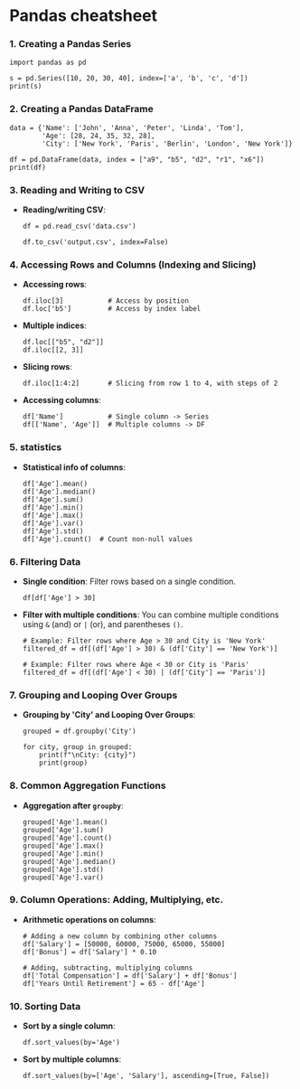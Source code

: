 # Pandas cheatsheet

### 1. Creating a Pandas Series

    import pandas as pd

    s = pd.Series([10, 20, 30, 40], index=['a', 'b', 'c', 'd'])
    print(s)

### 2. Creating a Pandas DataFrame

    data = {'Name': ['John', 'Anna', 'Peter', 'Linda', 'Tom'],
            'Age': [28, 24, 35, 32, 28],
            'City': ['New York', 'Paris', 'Berlin', 'London', 'New York']}

    df = pd.DataFrame(data, index = ["a9", "b5", "d2", "r1", "x6"])
    print(df)


### 3. Reading and Writing to CSV

- **Reading/writing CSV**:

      df = pd.read_csv('data.csv')

      df.to_csv('output.csv', index=False)

### 4. Accessing Rows and Columns (Indexing and Slicing)

- **Accessing rows**:

      df.iloc[3]           # Access by position
      df.loc['b5']         # Access by index label

- **Multiple indices**:

      df.loc[["b5", "d2"]]  
      df.iloc[[2, 3]]

- **Slicing rows**:

      df.iloc[1:4:2]       # Slicing from row 1 to 4, with steps of 2

- **Accessing columns**:

      df['Name']           # Single column -> Series
      df[['Name', 'Age']]  # Multiple columns -> DF

### 5. statistics

- **Statistical info of columns**:

      df['Age'].mean()
      df['Age'].median()
      df['Age'].sum()  
      df['Age'].min()  
      df['Age'].max()  
      df['Age'].var()  
      df['Age'].std()
      df['Age'].count()  # Count non-null values

### 6. Filtering Data

- **Single condition**: Filter rows based on a single condition.

      df[df['Age'] > 30]

- **Filter with multiple conditions**: You can combine multiple conditions using `&` (and) or `|` (or), and parentheses `()`.

      # Example: Filter rows where Age > 30 and City is 'New York'
      filtered_df = df[(df['Age'] > 30) & (df['City'] == 'New York')]

      # Example: Filter rows where Age < 30 or City is 'Paris'
      filtered_df = df[(df['Age'] < 30) | (df['City'] == 'Paris')]


### 7. Grouping and Looping Over Groups

- **Grouping by 'City' and Looping Over Groups**:

      grouped = df.groupby('City')

      for city, group in grouped:
          print(f"\nCity: {city}")
          print(group)

### 8. Common Aggregation Functions

- **Aggregation after `groupby`**:

      grouped['Age'].mean()      
      grouped['Age'].sum()       
      grouped['Age'].count()    
      grouped['Age'].max()      
      grouped['Age'].min()       
      grouped['Age'].median()    
      grouped['Age'].std()       
      grouped['Age'].var()      


### 9. Column Operations: Adding, Multiplying, etc.

- **Arithmetic operations on columns**:

      # Adding a new column by combining other columns
      df['Salary'] = [50000, 60000, 75000, 65000, 55000]
      df['Bonus'] = df['Salary'] * 0.10  

      # Adding, subtracting, multiplying columns
      df['Total Compensation'] = df['Salary'] + df['Bonus']
      df['Years Until Retirement'] = 65 - df['Age']  


### 10. Sorting Data

- **Sort by a single column**:

      df.sort_values(by='Age')  

- **Sort by multiple columns**:

      df.sort_values(by=['Age', 'Salary'], ascending=[True, False])
